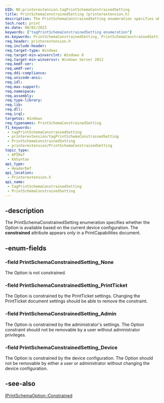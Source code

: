 ```yaml
---
UID: NE:printerextension.tagPrintSchemaConstrainedSetting
title: PrintSchemaConstrainedSetting (printerextension.h)
description: The PrintSchemaConstrainedSetting enumeration specifies whether the Option is available based on the current device configuration. The constrained attribute appears only in a PrintCapabilities document.
tech.root: print
ms.date: 08/01/2022
keywords: ["tagPrintSchemaConstrainedSetting enumeration"]
ms.keywords: PrintSchemaConstrainedSetting, PrintSchemaConstrainedSetting enumeration [Print Devices], PrintSchemaConstrainedSetting_Admin, PrintSchemaConstrainedSetting_Device, PrintSchemaConstrainedSetting_None, PrintSchemaConstrainedSetting_PrintTicket, print.printschemaconstrainedsetting, printerextension/PrintSchemaConstrainedSetting, printerextension/PrintSchemaConstrainedSetting_Admin, printerextension/PrintSchemaConstrainedSetting_Device, printerextension/PrintSchemaConstrainedSetting_None, printerextension/PrintSchemaConstrainedSetting_PrintTicket, tagPrintSchemaConstrainedSetting
req.header: printerextension.h
req.include-header: 
req.target-type: Windows
req.target-min-winverclnt: Windows 8
req.target-min-winversvr: Windows Server 2012
req.kmdf-ver: 
req.umdf-ver: 
req.ddi-compliance: 
req.unicode-ansi: 
req.idl: 
req.max-support: 
req.namespace: 
req.assembly: 
req.type-library: 
req.lib: 
req.dll: 
req.irql: 
targetos: Windows
req.typenames: PrintSchemaConstrainedSetting
f1_keywords:
 - tagPrintSchemaConstrainedSetting
 - printerextension/tagPrintSchemaConstrainedSetting
 - PrintSchemaConstrainedSetting
 - printerextension/PrintSchemaConstrainedSetting
topic_type:
 - APIRef
 - kbSyntax
api_type:
 - HeaderDef
api_location:
 - Printerextension.h
api_name:
 - tagPrintSchemaConstrainedSetting
 - PrintSchemaConstrainedSetting
---
```


## -description

The  PrintSchemaConstrainedSetting enumeration specifies whether the Option is available based on the current device configuration. The **constrained** attribute appears only in a PrintCapabilities document.

## -enum-fields

### -field PrintSchemaConstrainedSetting_None

The Option is not constrained.

### -field PrintSchemaConstrainedSetting_PrintTicket

The Option is constrained by the PrintTicket settings. Changing the PrintTicket document settings should be able to remove the constraint.

### -field PrintSchemaConstrainedSetting_Admin

The Option is constrained by the administrator's settings. The Option constraint should not be removable by a user without administrator privileges.

### -field PrintSchemaConstrainedSetting_Device

The Option is constrained by the device configuration. The Option should not be removable by either a user or administrator without changing the device configuration.

## -see-also

[IPrintSchemaOption::Constrained](./nf-printerextension-iprintschemaoption-get_constrained.md)